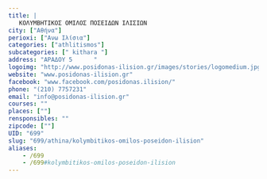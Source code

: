```yaml
---
title: |
   ΚΟΛΥΜΒΗΤΙΚΟΣ ΟΜΙΛΟΣ ΠΟΣΕΙΔΩΝ ΙΛΙΣΙΩΝ
city: ["Αθήνα"]
perioxi: ["Ανω Ιλίσια"]
categories: ["athlitismos"]
subcategories: [" kithara "]
address: "ΑΡΑΔΟΥ 5      "
logoimg: "http://www.posidonas-ilision.gr/images/stories/logomedium.jpg"
website: "www.posidonas-ilision.gr"
facebook: "www.facebook.com/posidonas.ilision/"
phone: "(210) 7757231"
email: "info@posidonas-ilision.gr"
courses: ""
places: [""]
rensponsibles: ""
zipcode: [""]
UID: "699"
slug: "699/athina/kolymbitikos-omilos-poseidon-ilision"
aliases:
    - /699
    - /699#kolymbitikos-omilos-poseidon-ilision
---
```


